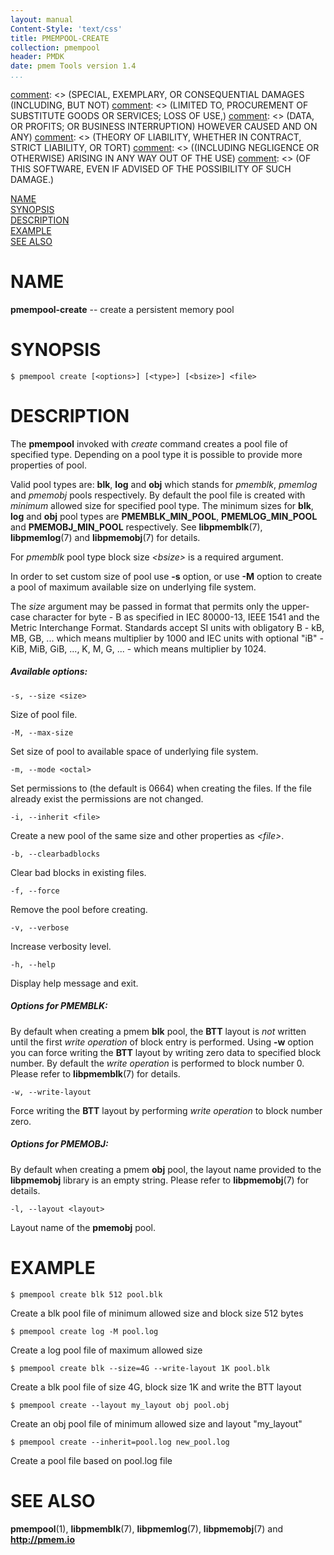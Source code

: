 ```yaml
---
layout: manual
Content-Style: 'text/css'
title: PMEMPOOL-CREATE
collection: pmempool
header: PMDK
date: pmem Tools version 1.4
...
```


[comment]: <> (Copyright 2016-2017, Intel Corporation)

[comment]: <> (Redistribution and use in source and binary forms, with or without)
[comment]: <> (modification, are permitted provided that the following conditions)
[comment]: <> (are met:)
[comment]: <> (    * Redistributions of source code must retain the above copyright)
[comment]: <> (      notice, this list of conditions and the following disclaimer.)
[comment]: <> (    * Redistributions in binary form must reproduce the above copyright)
[comment]: <> (      notice, this list of conditions and the following disclaimer in)
[comment]: <> (      the documentation and/or other materials provided with the)
[comment]: <> (      distribution.)
[comment]: <> (    * Neither the name of the copyright holder nor the names of its)
[comment]: <> (      contributors may be used to endorse or promote products derived)
[comment]: <> (      from this software without specific prior written permission.)

[comment]: <> (THIS SOFTWARE IS PROVIDED BY THE COPYRIGHT HOLDERS AND CONTRIBUTORS)
[comment]: <> ("AS IS" AND ANY EXPRESS OR IMPLIED WARRANTIES, INCLUDING, BUT NOT)
[comment]: <> (LIMITED TO, THE IMPLIED WARRANTIES OF MERCHANTABILITY AND FITNESS FOR)
[comment]: <> (A PARTICULAR PURPOSE ARE DISCLAIMED. IN NO EVENT SHALL THE COPYRIGHT)
[comment]: <> (OWNER OR CONTRIBUTORS BE LIABLE FOR ANY DIRECT, INDIRECT, INCIDENTAL,)
[comment]: <> (SPECIAL, EXEMPLARY, OR CONSEQUENTIAL DAMAGES (INCLUDING, BUT NOT)
[comment]: <> (LIMITED TO, PROCUREMENT OF SUBSTITUTE GOODS OR SERVICES; LOSS OF USE,)
[comment]: <> (DATA, OR PROFITS; OR BUSINESS INTERRUPTION) HOWEVER CAUSED AND ON ANY)
[comment]: <> (THEORY OF LIABILITY, WHETHER IN CONTRACT, STRICT LIABILITY, OR TORT)
[comment]: <> ((INCLUDING NEGLIGENCE OR OTHERWISE) ARISING IN ANY WAY OUT OF THE USE)
[comment]: <> (OF THIS SOFTWARE, EVEN IF ADVISED OF THE POSSIBILITY OF SUCH DAMAGE.)

[comment]: <> (pmempool-create.1 -- man page for pmempool-create)

[NAME](#name)<br />
[SYNOPSIS](#synopsis)<br />
[DESCRIPTION](#description)<br />
[EXAMPLE](#example)<br />
[SEE ALSO](#see-also)<br />


# NAME #

**pmempool-create** -- create a persistent memory pool


# SYNOPSIS #

```
$ pmempool create [<options>] [<type>] [<bsize>] <file>
```


# DESCRIPTION #

The **pmempool** invoked with *create* command creates a pool file
of specified type. Depending on a pool type it is possible to provide more properties of pool.

Valid pool types are: **blk**, **log** and **obj** which stands for
*pmemblk*, *pmemlog* and *pmemobj* pools respectively. By default
the pool file is created with *minimum* allowed size for specified
pool type. The minimum sizes for **blk**, **log** and **obj** pool
types are **PMEMBLK_MIN_POOL**, **PMEMLOG_MIN_POOL** and **PMEMOBJ_MIN_POOL**
respectively. See **libpmemblk**(7), **libpmemlog**(7)
and **libpmemobj**(7) for details.

For *pmemblk* pool type block size *\<bsize\>* is a required argument.

In order to set custom size of pool use **-s** option, or use **-M** option
to create a pool of maximum available size on underlying file system.

The *size* argument may be passed in format that permits only the upper-case
character for byte - B as specified in IEC 80000-13, IEEE 1541 and the
Metric Interchange Format. Standards accept SI units with obligatory
B - kB, MB, GB, ... which means multiplier by 1000 and IEC units with
optional "iB" - KiB, MiB, GiB, ..., K, M, G, ... - which means multiplier by 1024.

##### Available options: #####

`-s, --size <size>`

Size of pool file.

`-M, --max-size`

Set size of pool to available space of underlying file system.

`-m, --mode <octal>`

Set permissions to <octal> (the default is 0664) when creating the files.
If the file already exist the permissions are not changed.

`-i, --inherit <file>`

Create a new pool of the same size and other properties as *\<file\>*.

`-b, --clearbadblocks`

Clear bad blocks in existing files.

`-f, --force`

Remove the pool before creating.

`-v, --verbose`

Increase verbosity level.

`-h, --help`

Display help message and exit.


##### Options for PMEMBLK: #####

By default when creating a pmem **blk** pool, the **BTT** layout is *not*
written until the first *write operation* of block entry is performed.
Using **-w** option you can force writing the **BTT** layout by writing
zero data to specified block number. By default the *write operation*
is performed to block number 0. Please refer to **libpmemblk**(7) for details.

`-w, --write-layout`

Force writing the **BTT** layout by performing *write operation* to block number zero.


##### Options for PMEMOBJ: #####

By default when creating a pmem **obj** pool, the layout name provided to
the **libpmemobj** library is an empty string. Please refer to
**libpmemobj**(7) for details.

`-l, --layout <layout>`

Layout name of the **pmemobj** pool.


# EXAMPLE #

```
$ pmempool create blk 512 pool.blk
```

Create a blk pool file of minimum allowed size and block size 512 bytes

```
$ pmempool create log -M pool.log
```

Create a log pool file of maximum allowed size

```
$ pmempool create blk --size=4G --write-layout 1K pool.blk
```

Create a blk pool file of size 4G, block size 1K and write the BTT layout

```
$ pmempool create --layout my_layout obj pool.obj
```

Create an obj pool file of minimum allowed size and layout "my_layout"

```
$ pmempool create --inherit=pool.log new_pool.log
```

Create a pool file based on pool.log file


# SEE ALSO #

**pmempool**(1), **libpmemblk**(7), **libpmemlog**(7),
**libpmemobj**(7) and **<http://pmem.io>**
